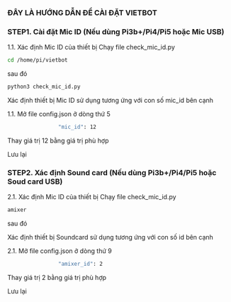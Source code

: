 ### ĐÂY LÀ HƯỚNG DẪN ĐỂ CÀI ĐẶT VIETBOT
### STEP1. Cài đặt Mic ID (Nếu dùng Pi3b+/Pi4/Pi5 hoặc Mic USB)
1.1. Xác định Mic ID của thiết bị
Chạy file check_mic_id.py
```sh
cd /home/pi/vietbot
```
sau đó

```sh
python3 check_mic_id.py
```
Xác định thiết bị Mic ID sử dụng tương ứng với con số mic_id bên cạnh

1.1. Mở file config.json ở dòng thứ 5
```sh
                "mic_id": 12
```
Thay giá trị 12 bằng giá trị phù hợp

Lưu lại

### STEP2. Xác định Sound card (Nếu dùng Pi3b+/Pi4/Pi5 hoặc Soud card USB)
2.1. Xác định Mic ID của thiết bị
Chạy file check_mic_id.py
```sh
amixer
```
sau đó

Xác định thiết bị Soundcard sử dụng tương ứng với con số id bên cạnh

2.1. Mở file config.json ở dòng thứ 9
```sh
                "amixer_id": 2
```
Thay giá trị 2 bằng giá trị phù hợp

Lưu lại
